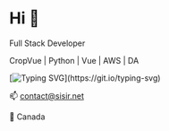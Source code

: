 # Hi 👋
Full Stack Developer

CropVue | Python | Vue | AWS | DA

[![Typing SVG](https://readme-typing-svg.herokuapp.com?lines=Sisir+Ghimire+Chettri;Full-stack+development;Agtech;CropVue;)](https://git.io/typing-svg)

📫 [contact@sisir.net](mailto:contact@sisir.net)

🍁 Canada
